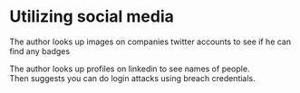 
# Utilizing social media

The author looks up images on companies twitter accounts
to see if he can find any badges

The author looks up profiles on linkedin to see names of people.  
Then suggests you can do login attacks using breach credentials.


